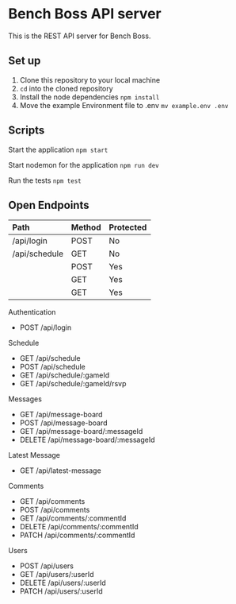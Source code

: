 # Bench Boss API server

This is the REST API server for Bench Boss. 

## Set up

1. Clone this repository to your local machine
2. `cd` into the cloned repository
3. Install the node dependencies `npm install`
4. Move the example Environment file to .env  `mv example.env .env`

## Scripts

Start the application `npm start`

Start nodemon for the application `npm run dev`

Run the tests `npm test`

## Open Endpoints

|Path       |Method    |Protected |
|:-------------|:---------|:---------|
|/api/login |POST      |No        |
|/api/schedule |GET |No |
| |POST |Yes |
| |GET |Yes |
| |GET |Yes |

Authentication
  * POST /api/login
  
Schedule
  * GET /api/schedule
  * POST /api/schedule
  * GET /api/schedule/:gameId
  * GET /api/schedule/:gameId/rsvp

Messages
  * GET /api/message-board
  * POST /api/message-board
  * GET /api/message-board/:messageId
  * DELETE /api/message-board/:messageId

Latest Message
  * GET /api/latest-message

Comments
  * GET /api/comments
  * POST /api/comments
  * GET /api/comments/:commentId
  * DELETE /api/comments/:commentId
  * PATCH /api/comments/:commentId
  
Users  
  * POST /api/users
  * GET /api/users/:userId
  * DELETE /api/users/:userId
  * PATCH /api/users/:userId
